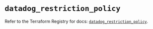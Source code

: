 # `datadog_restriction_policy`

Refer to the Terraform Registry for docs: [`datadog_restriction_policy`](https://registry.terraform.io/providers/datadog/datadog/3.36.0/docs/resources/restriction_policy).
